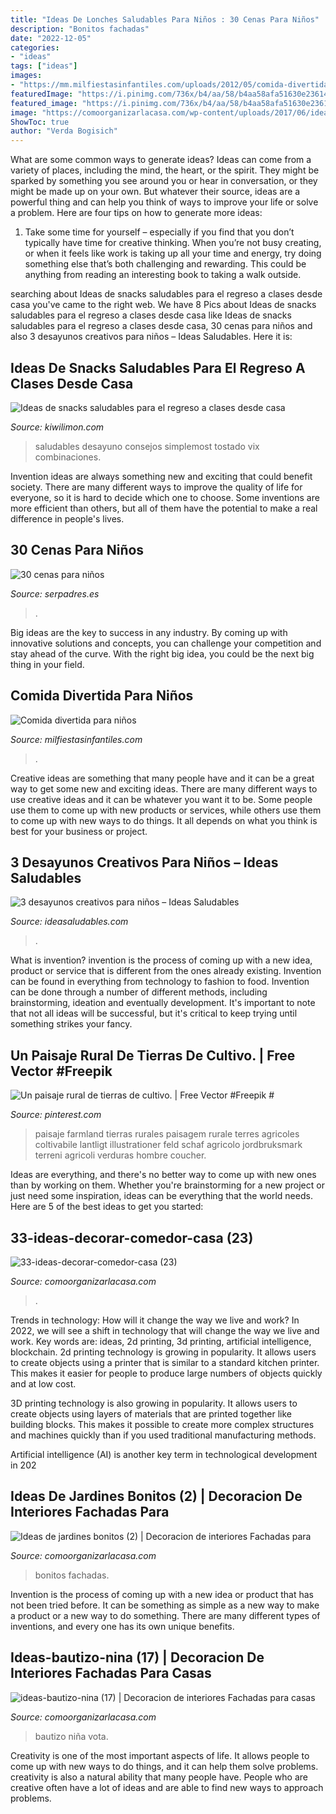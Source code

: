 ```yaml
---
title: "Ideas De Lonches Saludables Para Niños : 30 Cenas Para Niños"
description: "Bonitos fachadas"
date: "2022-12-05"
categories:
- "ideas"
tags: ["ideas"]
images:
- "https://mm.milfiestasinfantiles.com/uploads/2012/05/comida-divertida-ninos-original.jpg"
featuredImage: "https://i.pinimg.com/736x/b4/aa/58/b4aa58afa51630e236147b0a6f0dc5d5.jpg"
featured_image: "https://i.pinimg.com/736x/b4/aa/58/b4aa58afa51630e236147b0a6f0dc5d5.jpg"
image: "https://comoorganizarlacasa.com/wp-content/uploads/2017/06/ideas-bautizo-nina-17.jpg"
ShowToc: true
author: "Verda Bogisich"
---
```



What are some common ways to generate ideas?
Ideas can come from a variety of places, including the mind, the heart, or the spirit. They might be sparked by something you see around you or hear in conversation, or they might be made up on your own. But whatever their source, ideas are a powerful thing and can help you think of ways to improve your life or solve a problem. Here are four tips on how to generate more ideas: 
1. Take some time for yourself – especially if you find that you don’t typically have time for creative thinking. When you’re not busy creating, or when it feels like work is taking up all your time and energy, try doing something else that’s both challenging and rewarding. This could be anything from reading an interesting book to taking a walk outside. 

	

		
searching about Ideas de snacks saludables para el regreso a clases desde casa you've came to the right web. We have 8 Pics about Ideas de snacks saludables para el regreso a clases desde casa like Ideas de snacks saludables para el regreso a clases desde casa, 30 cenas para niños and also 3 desayunos creativos para niños – Ideas Saludables. Here it is:
		
    
## Ideas De Snacks Saludables Para El Regreso A Clases Desde Casa

<img loading=lazy src="https://cdn.kiwilimon.com/articuloimagen/30243/28456.jpg" onerror="this.onerror=null;this.src='https://tse4.mm.bing.net/th?id=OIP.QDYYII676w3sONoYHEQ32wHaE8&amp;pid=15.1';" alt="Ideas de snacks saludables para el regreso a clases desde casa">

_Source: kiwilimon.com_

>saludables desayuno consejos simplemost tostado vix combinaciones. 

	

Invention ideas are always something new and exciting that could benefit society. There are many different ways to improve the quality of life for everyone, so it is hard to decide which one to choose. Some inventions are more efficient than others, but all of them have the potential to make a real difference in people's lives.

    
## 30 Cenas Para Niños

<img loading=lazy src="https://estaticos.serpadres.es/uploads/images/dossier/58bddb5a5bafe8c6588b4567/istock-539260595.jpg" onerror="this.onerror=null;this.src='https://tse2.mm.bing.net/th?id=OIP.BXbI2BDfvbRwUa8l2kaWtgFADD&amp;pid=15.1';" alt="30 cenas para niños">

_Source: serpadres.es_

>. 

	

Big ideas are the key to success in any industry. By coming up with innovative solutions and concepts, you can challenge your competition and stay ahead of the curve. With the right big idea, you could be the next big thing in your field.

    
## Comida Divertida Para Niños

<img loading=lazy src="https://mm.milfiestasinfantiles.com/uploads/2012/05/comida-divertida-ninos-original.jpg" onerror="this.onerror=null;this.src='https://tse2.mm.bing.net/th?id=OIP.h08r7CjGIJAGwWtGqe8Q_wAAAA&amp;pid=15.1';" alt="Comida divertida para niños">

_Source: milfiestasinfantiles.com_

>. 

	

Creative ideas are something that many people have and it can be a great way to get some new and exciting ideas. There are many different ways to use creative ideas and it can be whatever you want it to be. Some people use them to come up with new products or services, while others use them to come up with new ways to do things. It all depends on what you think is best for your business or project.

    
## 3 Desayunos Creativos Para Niños – Ideas Saludables

<img loading=lazy src="https://ideasaludables.com/wp-content/uploads/2015/07/platillos10.jpg" onerror="this.onerror=null;this.src='https://tse3.mm.bing.net/th?id=OIP.TYf3sbTv8XgvWW6aYoDpcQHaIA&amp;pid=15.1';" alt="3 desayunos creativos para niños – Ideas Saludables">

_Source: ideasaludables.com_

>. 

	

What is invention?
invention is the process of coming up with a new idea, product or service that is different from the ones already existing. Invention can be found in everything from technology to fashion to food. 
Invention can be done through a number of different methods, including brainstorming, ideation and eventually development. It's important to note that not all ideas will be successful, but it's critical to keep trying until something strikes your fancy.

    
## Un Paisaje Rural De Tierras De Cultivo. | Free Vector #Freepik #

<img loading=lazy src="https://i.pinimg.com/736x/b4/aa/58/b4aa58afa51630e236147b0a6f0dc5d5.jpg" onerror="this.onerror=null;this.src='https://tse2.mm.bing.net/th?id=OIP.3rpcHFUASD1gfKUxz5aE1gHaJ9&amp;pid=15.1';" alt="Un paisaje rural de tierras de cultivo. | Free Vector #Freepik #">

_Source: pinterest.com_

>paisaje farmland tierras rurales paisagem rurale terres agricoles coltivabile lantligt illustrationer feld schaf agricolo jordbruksmark terreni agricoli verduras hombre coucher. 

	

Ideas are everything, and there's no better way to come up with new ones than by working on them. Whether you're brainstorming for a new project or just need some inspiration, ideas can be everything that the world needs. Here are 5 of the best ideas to get you started: 

    
## 33-ideas-decorar-comedor-casa (23)

<img loading=lazy src="https://comoorganizarlacasa.com/wp-content/uploads/2017/04/33-ideas-decorar-comedor-casa-23.jpg" onerror="this.onerror=null;this.src='https://tse3.mm.bing.net/th?id=OIP.PltNNA0IT9PCYRGxVGKrsAHaJc&amp;pid=15.1';" alt="33-ideas-decorar-comedor-casa (23)">

_Source: comoorganizarlacasa.com_

>. 

	

Trends in technology: How will it change the way we live and work?
In 2022, we will see a shift in technology that will change the way we live and work. Key words are: ideas, 2d printing, 3d printing, artificial intelligence, blockchain. 
2d printing technology is growing in popularity. It allows users to create objects using a printer that is similar to a standard kitchen printer. This makes it easier for people to produce large numbers of objects quickly and at low cost. 

3D printing technology is also growing in popularity. It allows users to create objects using layers of materials that are printed together like building blocks. This makes it possible to create more complex structures and machines quickly than if you used traditional manufacturing methods. 

Artificial intelligence (AI) is another key term in technological development in 202
    
## Ideas De Jardines Bonitos (2) | Decoracion De Interiores Fachadas Para

<img loading=lazy src="http://comoorganizarlacasa.com/wp-content/uploads/2017/12/Ideas-de-jardines-bonitos-2.jpg" onerror="this.onerror=null;this.src='https://tse3.mm.bing.net/th?id=OIP.ObpWGBWDvUv-iHz2AYMLtwHaFL&amp;pid=15.1';" alt="Ideas de jardines bonitos (2) | Decoracion de interiores Fachadas para">

_Source: comoorganizarlacasa.com_

>bonitos fachadas. 

	

Invention is the process of coming up with a new idea or product that has not been tried before. It can be something as simple as a new way to make a product or a new way to do something. There are many different types of inventions, and every one has its own unique benefits.

    
## Ideas-bautizo-nina (17) | Decoracion De Interiores Fachadas Para Casas

<img loading=lazy src="https://comoorganizarlacasa.com/wp-content/uploads/2017/06/ideas-bautizo-nina-17.jpg" onerror="this.onerror=null;this.src='https://tse1.mm.bing.net/th?id=OIP.hwFnKR5SxK2vgA3PbqsCUAHaJ3&amp;pid=15.1';" alt="ideas-bautizo-nina (17) | Decoracion de interiores Fachadas para casas">

_Source: comoorganizarlacasa.com_

>bautizo niña vota. 

	

Creativity is one of the most important aspects of life. It allows people to come up with new ways to do things, and it can help them solve problems. creativity is also a natural ability that many people have. People who are creative often have a lot of ideas and are able to find new ways to approach problems.

